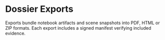# Dossier Exports

Exports bundle notebook artifacts and scene snapshots into PDF, HTML or ZIP formats. Each export includes a signed manifest verifying included evidence.
